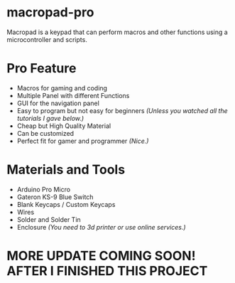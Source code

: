 # macropad-pro
Macropad is a keypad that can perform macros and other functions using a microcontroller and scripts.

# Pro Feature
- Macros for gaming and coding
- Multiple Panel with different Functions
- GUI for the navigation panel
- Easy to program but not easy for beginners *(Unless you watched all the tutorials I gave below.)*
- Cheap but High Quality Material
- Can be customized
- Perfect fit for gamer and programmer *(Nice.)*

# Materials and Tools
- Arduino Pro Micro
- Gateron KS-9 Blue Switch
- Blank Keycaps / Custom Keycaps
- Wires
- Solder and Solder Tin
- Enclosure *(You need to 3d printer or use online services.)*

# MORE UPDATE COMING SOON! AFTER I FINISHED THIS PROJECT
